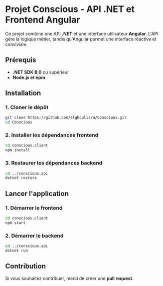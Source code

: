 # Projet **Conscious** - API .NET et Frontend Angular

Ce projet combine une API **.NET** et une interface utilisateur **Angular**. L'API gère la logique métier, tandis qu'Angular permet une interface réactive et conviviale.

## Prérequis

- **.NET SDK 8.0** ou supérieur
- **Node.js et npm**

## Installation

### 1. Cloner le dépôt

```bash
git clone https://github.com/elghoulisra/Conscious.git
cd Conscious
```

### 2. Installer les dépendances frontend

```bash
cd conscious.client
npm install
```

### 3. Restaurer les dépendances backend

```bash
cd ../conscious.api
dotnet restore
```

## Lancer l'application

### 1. Démarrer le frontend

```bash
cd conscious.client
npm start
```

### 2. Démarrer le backend

```bash
cd ../conscious.api
dotnet run
```

## Contribution

Si vous souhaitez contribuer, merci de créer une **pull request**.
